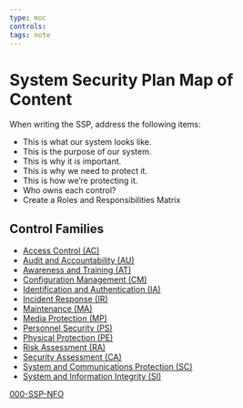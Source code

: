 ```yaml
---
type: moc
controls:
tags: note
---
```


# System Security Plan Map of Content

When writing the SSP, address the following items:

- This is what our system looks like.
- This is the purpose of our system.
- This is why it is important.
- This is why we need to protect it.
- This is how we’re protecting it.
- Who owns each control?
- Create a Roles and Responsibilities Matrix

## Control Families

- [Access Control (AC)](Access%20Control%20(AC).md)
- [Audit and Accountability (AU)](Audit%20and%20Accountability%20(AU).md)
- [Awareness and Training (AT)](Awareness%20and%20Training%20(AT).md)
- [Configuration Management (CM)](Configuration%20Management%20(CM).md)
- [Identification and Authentication (IA)](Identification%20and%20Authentication%20(IA).md)
- [Incident Response (IR)](Incident%20Response%20(IR).md)
- [Maintenance (MA)](Maintenance%20(MA).md)
- [Media Protection (MP)](Media%20Protection%20(MP).md)
- [Personnel Security (PS)](Personnel%20Security%20(PS).md)
- [Physical Protection (PE)](Physical%20Protection%20(PE).md)
- [Risk Assessment (RA)](Risk%20Assessment%20(RA).md)
- [Security Assessment (CA)](Security%20Assessment%20(CA).md)
- [System and Communications Protection (SC)](System%20and%20Communications%20Protection%20(SC).md)
- [System and Information Integrity (SI)](System%20and%20Information%20Integrity%20(SI).md)

[000-SSP-NFO](000-SSP-NFO.md)
